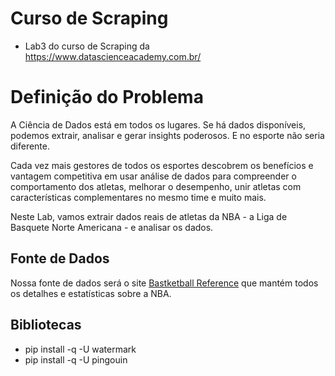 # Curso de Scraping
- Lab3 do curso de Scraping da https://www.datascienceacademy.com.br/

# Definição do Problema

A Ciência de Dados está em todos os lugares. Se há dados disponíveis, podemos extrair, analisar e gerar insights poderosos. E no esporte não seria diferente.

Cada vez mais gestores de todos os esportes descobrem os benefícios e vantagem competitiva em usar análise de dados para compreender o comportamento dos atletas, melhorar o desempenho, unir atletas com características complementares no mesmo time e muito mais.

Neste Lab, vamos extrair dados reais de atletas da NBA - a Liga de Basquete Norte Americana - e analisar os dados.

## Fonte de Dados

Nossa fonte de dados será o site <a href="https://www.basketball-reference.com">Bastketball Reference</a> que mantém todos os detalhes e estatísticas sobre a NBA.

## Bibliotecas
- pip install -q -U watermark
- pip install -q -U pingouin

